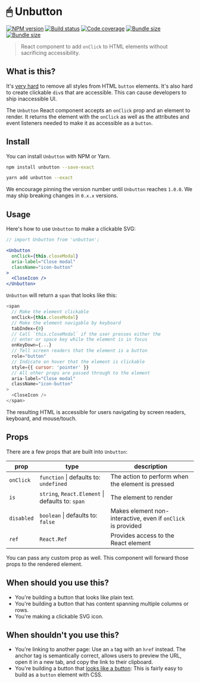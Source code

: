 # 🖱 Unbutton

[![NPM version](https://badgen.net/npm/v/unbutton)](https://www.npmjs.com/package/unbutton) [![Build status](https://badgen.net/travis/danoc/unbutton)](https://travis-ci.com/danoc/unbutton) [![Code coverage](https://badgen.net/codecov/c/github/danoc/unbutton)](https://codecov.io/gh/danoc/unbutton) [![Bundle size](https://badgen.net/bundlephobia/min/unbutton?label=size)](https://bundlephobia.com/result?p=unbutton) [![Bundle size](https://badgen.net/bundlephobia/minzip/unbutton?label=gzip%20size)](https://bundlephobia.com/result?p=unbutton)

> React component to add `onClick` to HTML elements without sacrificing accessibility.

## What is this?

It's [very hard](https://www.scottohara.me/blog/2018/10/03/unbutton-buttons.html) to remove all styles from HTML `button` elements. It's also hard to create clickable `div`s that are accessible. This can cause developers to ship inaccessible UI.

The `Unbutton` React component accepts an `onClick` prop and an element to render. It returns the element with the `onClick` as well as the attributes and event listeners needed to make it as accessible as a `button`.

## Install

You can install `Unbutton` with NPM or Yarn.

```bash
npm install unbutton --save-exact
```

```bash
yarn add unbutton --exact
```

We encourage pinning the version number until `Unbutton` reaches `1.0.0`. We may ship breaking changes in `0.x.x` versions.

## Usage

Here's how to use `Unbutton` to make a clickable SVG:

```jsx
// import Unbutton from 'unbutton';

<Unbutton
  onClick={this.closeModal}
  aria-label="Close modal"
  className="icon-button"
>
  <CloseIcon />
</Unbutton>
```

`Unbutton` will return a `span` that looks like this:

```js
<span
  // Make the element clickable
  onClick={this.closeModal}
  // Make the element navigable by keyboard
  tabIndex={0}
  // Call `this.closeModal` if the user presses either the
  // enter or space key while the element is in focus
  onKeyDown={...}
  // Tell screen readers that the element is a button
  role="button"
  // Indicate on hover that the element is clickable
  style={{ cursor: 'pointer' }}
  // All other props are passed through to the element
  aria-label="Close modal"
  className="icon-button"
>
  <CloseIcon />
</span>
```

The resulting HTML is accessible for users navigating by screen readers, keyboard, and mouse/touch.

## Props

There are a few props that are built into `Unbutton`:

| prop       | type                                             | description                                                  |
| ---------- | ------------------------------------------------ | ------------------------------------------------------------ |
| `onClick`  | `function` \| defaults to: `undefined`           | The action to perform when the element is pressed            |
| `is`       | `string`, `React.Element` \| defaults to: `span` | The element to render                                        |
| `disabled` | `boolean` \| defaults to: `false`                | Makes element non-interactive, even if `onClick` is provided |
| `ref`      | `React.Ref`                                      | Provides access to the React element                         |

You can pass any custom prop as well. This component will forward those props to the rendered element.

## When should you use this?

- You're building a button that looks like plain text.
- You're building a button that has content spanning multiple columns or rows.
- You're making a clickable SVG icon.

## When shouldn't you use this?

- You're linking to another page: Use an `a` tag with an `href` instead. The anchor tag is semantically correct, allows users to preview the URL, open it in a new tab, and copy the link to their clipboard.
- You're building a button that [looks like a button](https://getbootstrap.com/docs/4.0/components/buttons/#examples): This is fairly easy to build as a `button` element with CSS.
